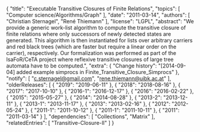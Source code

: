 {
    "title": "Executable Transitive Closures of Finite Relations",
    "topics": [
        "Computer science/Algorithms/Graph"
    ],
    "date": "2011-03-14",
    "authors": [
        "Christian Sternagel",
        "René Thiemann"
    ],
    "license": "LGPL",
    "abstract": "We provide a generic work-list algorithm to compute the transitive closure of finite relations where only successors of newly detected states are generated. This algorithm is then instantiated for lists over arbitrary carriers and red black trees (which are faster but require a linear order on the carrier), respectively.  Our formalization was performed as part of the IsaFoR/CeTA project where reflexive transitive closures of large tree automata have to be computed.",
    "extra": {
        "Change history": "[2014-09-04] added example simprocs in Finite_Transitive_Closure_Simprocs"
    },
    "notify": [
        "c.sternagel@gmail.com",
        "rene.thiemann@uibk.ac.at"
    ],
    "olderReleases": [
        {
            "2019": "2019-06-11"
        },
        {
            "2018": "2018-08-16"
        },
        {
            "2017": "2017-10-10"
        },
        {
            "2016-1": "2016-12-17"
        },
        {
            "2016": "2016-02-22"
        },
        {
            "2015": "2015-05-27"
        },
        {
            "2014": "2014-08-28"
        },
        {
            "2013-2": "2013-12-11"
        },
        {
            "2013-1": "2013-11-17"
        },
        {
            "2013": "2013-02-16"
        },
        {
            "2012": "2012-05-24"
        },
        {
            "2011-1": "2011-10-12"
        },
        {
            "2011-1": "2011-10-11"
        },
        {
            "2011": "2011-03-14"
        }
    ],
    "dependencies": [
        "Collections",
        "Matrix"
    ],
    "relatedEntries": [
        "Transitive-Closure-II"
    ]
}